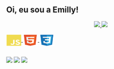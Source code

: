 ## Oi, eu sou a Emilly!

<div align="center">
  <a href="https://github.com/httpsemilly">
  <img height="45%" src="https://github-readme-stats.vercel.app/api?username=httpsemilly&show_icons=true&theme=omni&include_all_commits=true&count_private=true"/>
  <img height="45%" src="https://github-readme-stats.vercel.app/api/top-langs/?username=httpsemilly&layout=compact&langs_count=7&theme=omni"/>
</div>
  
  <div style="display: inline_block"><br>
  <img align="center" alt="emilly-js" height="30" width="40" src="https://raw.githubusercontent.com/devicons/devicon/master/icons/javascript/javascript-plain.svg">
  <img align="center" alt="emilly-HTML" height="30" width="40" src="https://raw.githubusercontent.com/devicons/devicon/master/icons/html5/html5-original.svg">
  <img align="center" alt="emilly-CSS" height="30" width="40" src="https://raw.githubusercontent.com/devicons/devicon/master/icons/css3/css3-original.svg">
</div>
  
  ##
  
  <div> 
  <a href="mailto:emilly.mee7@gmail.com"><img src="https://img.shields.io/badge/Gmail-D14836?style=for-the-badge&logo=gmail&logoColor=white" target="_blank"></a>
  <a href="https://www.linkedin.com/in/emilly-cavalcante" target="_blank"><img src="https://img.shields.io/badge/-LinkedIn-%230077B5?style=for-the-badge&logo=linkedin&logoColor=white" target="_blank"></a> 
  <a href="https://open.spotify.com/user/k4njmvdg6fik5qawdqobnbew8"><img src="https://img.shields.io/badge/Spotify-1ED760?&style=for-the-badge&logo=spotify&logoColor=white" target+"_blank"></a>
</div>
